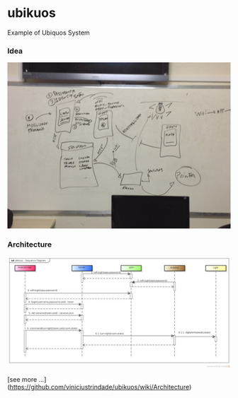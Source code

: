 # ubikuos
Example of Ubiquos System


### Idea
![](https://github.com/viniciustrindade/ubikuos/raw/master/image.jpeg)

### Architecture

![](https://github.com/viniciustrindade/ubikuos/raw/master/docs/ubikous.sequence.diagram.png)


[see more ...] (https://github.com/viniciustrindade/ubikuos/wiki/Architecture)
